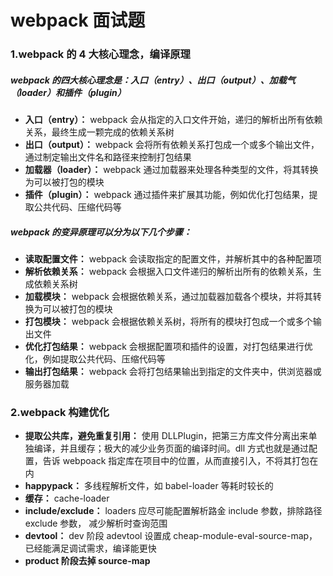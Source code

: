 # webpack 面试题

### 1.webpack 的 4 大核心理念，编译原理

##### webpack 的四大核心理念是：入口（entry）、出口（output）、加载气（loader）和插件（plugin）

- **入口（entry）：** webpack 会从指定的入口文件开始，递归的解析出所有依赖关系，最终生成一颗完成的依赖关系树
- **出口（output）：** webpack 会将所有依赖关系打包成一个或多个输出文件，通过制定输出文件名和路径来控制打包结果
- **加载器（loader）：** webpack 通过加载器来处理各种类型的文件，将其转换为可以被打包的模块
- **插件（plugin）：** webpack 通过插件来扩展其功能，例如优化打包结果，提取公共代码、压缩代码等

##### webpack 的变异原理可以分为以下几个步骤：

- **读取配置文件：** webpack 会读取指定的配置文件，并解析其中的各种配置项
- **解析依赖关系：** webpack 会根据入口文件递归的解析出所有的依赖关系，生成依赖关系树
- **加载模块：** webpack 会根据依赖关系，通过加载器加载各个模块，并将其转换为可以被打包的模块
- **打包模块：** webpack 会根据依赖关系树，将所有的模块打包成一个或多个输出文件
- **优化打包结果：** webpack 会根据配置项和插件的设置，对打包结果进行优化，例如提取公共代码、压缩代码等
- **输出打包结果：** webpack 会将打包结果输出到指定的文件夹中，供浏览器或服务器加载

### 2.webpack 构建优化

- **提取公共库，避免重复引用：** 使用 DLLPlugin，把第三方库文件分离出来单独编译，并且缓存；极大的减少业务页面的编译时间。dll 方式也就是通过配置，告诉 webpoack 指定库在项目中的位置，从而直接引入，不将其打包在内
- **happypack：** 多线程解析文件，如 babel-loader 等耗时较长的
- **缓存：** cache-loader
- **include/exclude：** loaders 应尽可能配置解析路金 include 参数，排除路径 exclude 参数， 减少解析时查询范围
- **devtool：** dev 阶段 adevtool 设置成 cheap-module-eval-source-map，已经能满足调试需求，编译能更快
- **product 阶段去掉 source-map**
